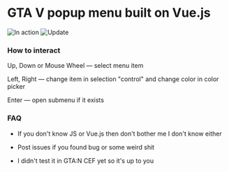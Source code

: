 # GTA V popup menu built on Vue.js

![In action](http://i.imgur.com/CejVRFb.gif)
![Update](http://i.imgur.com/5uNAo5f.png)

### How to interact

Up, Down or Mouse Wheel — select menu item

Left, Right — change item in selection "control" and change color in color picker

Enter — open submenu if it exists

### FAQ

- If you don't know JS or Vue.js then don't bother me I don't know either

- Post issues if you found bug or some weird shit

- I didn't test it in GTA:N CEF yet so it's up to you
